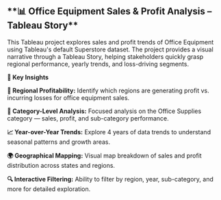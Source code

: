 <h2>**📊 Office Equipment Sales & Profit Analysis – Tableau Story**</h2>

This Tableau project explores sales and profit trends of Office Equipment using Tableau's default Superstore dataset. The project provides a visual narrative through a Tableau Story, helping stakeholders quickly grasp regional performance, yearly trends, and loss-driving segments.

**🧠 Key Insights**

**📍 Regional Profitability:** Identify which regions are generating profit vs. incurring losses for office equipment sales.

**💼 Category-Level Analysis:** Focused analysis on the Office Supplies category — sales, profit, and sub-category performance.

**📈 Year-over-Year Trends:** Explore 4 years of data trends to understand seasonal patterns and growth areas.

**🌍 Geographical Mapping:** Visual map breakdown of sales and profit distribution across states and regions.

**🔍 Interactive Filtering:** Ability to filter by region, year, sub-category, and more for detailed exploration.

